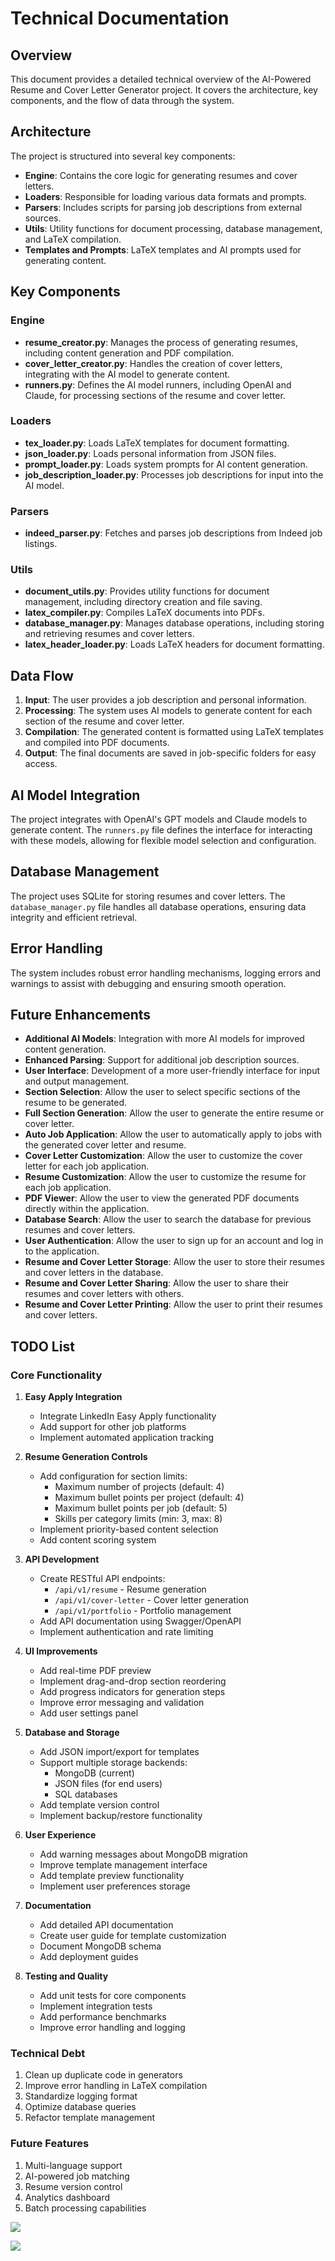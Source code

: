 # Technical Documentation

## Overview

This document provides a detailed technical overview of the AI-Powered Resume and Cover Letter Generator project. It covers the architecture, key components, and the flow of data through the system.

## Architecture

The project is structured into several key components:

- **Engine**: Contains the core logic for generating resumes and cover letters.
- **Loaders**: Responsible for loading various data formats and prompts.
- **Parsers**: Includes scripts for parsing job descriptions from external sources.
- **Utils**: Utility functions for document processing, database management, and LaTeX compilation.
- **Templates and Prompts**: LaTeX templates and AI prompts used for generating content.

## Key Components

### Engine

- **resume_creator.py**: Manages the process of generating resumes, including content generation and PDF compilation.
- **cover_letter_creator.py**: Handles the creation of cover letters, integrating with the AI model to generate content.
- **runners.py**: Defines the AI model runners, including OpenAI and Claude, for processing sections of the resume and cover letter.

### Loaders

- **tex_loader.py**: Loads LaTeX templates for document formatting.
- **json_loader.py**: Loads personal information from JSON files.
- **prompt_loader.py**: Loads system prompts for AI content generation.
- **job_description_loader.py**: Processes job descriptions for input into the AI model.

### Parsers

- **indeed_parser.py**: Fetches and parses job descriptions from Indeed job listings.

### Utils

- **document_utils.py**: Provides utility functions for document management, including directory creation and file saving.
- **latex_compiler.py**: Compiles LaTeX documents into PDFs.
- **database_manager.py**: Manages database operations, including storing and retrieving resumes and cover letters.
- **latex_header_loader.py**: Loads LaTeX headers for document formatting.

## Data Flow

1. **Input**: The user provides a job description and personal information.
2. **Processing**: The system uses AI models to generate content for each section of the resume and cover letter.
3. **Compilation**: The generated content is formatted using LaTeX templates and compiled into PDF documents.
4. **Output**: The final documents are saved in job-specific folders for easy access.

## AI Model Integration

The project integrates with OpenAI's GPT models and Claude models to generate content. The `runners.py` file defines the interface for interacting with these models, allowing for flexible model selection and configuration.

## Database Management

The project uses SQLite for storing resumes and cover letters. The `database_manager.py` file handles all database operations, ensuring data integrity and efficient retrieval.

## Error Handling

The system includes robust error handling mechanisms, logging errors and warnings to assist with debugging and ensuring smooth operation.

## Future Enhancements

- **Additional AI Models**: Integration with more AI models for improved content generation.
- **Enhanced Parsing**: Support for additional job description sources.
- **User Interface**: Development of a more user-friendly interface for input and output management.
- **Section Selection**: Allow the user to select specific sections of the resume to be generated.
- **Full Section Generation**: Allow the user to generate the entire resume or cover letter.
- **Auto Job Application**: Allow the user to automatically apply to jobs with the generated cover letter and resume.
- **Cover Letter Customization**: Allow the user to customize the cover letter for each job application.
- **Resume Customization**: Allow the user to customize the resume for each job application.
- **PDF Viewer**: Allow the user to view the generated PDF documents directly within the application.
- **Database Search**: Allow the user to search the database for previous resumes and cover letters.
- **User Authentication**: Allow the user to sign up for an account and log in to the application.
- **Resume and Cover Letter Storage**: Allow the user to store their resumes and cover letters in the database.
- **Resume and Cover Letter Sharing**: Allow the user to share their resumes and cover letters with others.
- **Resume and Cover Letter Printing**: Allow the user to print their resumes and cover letters.

## TODO List

### Core Functionality
1. **Easy Apply Integration**
   - Integrate LinkedIn Easy Apply functionality
   - Add support for other job platforms
   - Implement automated application tracking

2. **Resume Generation Controls**
   - Add configuration for section limits:
     - Maximum number of projects (default: 4)
     - Maximum bullet points per project (default: 4)
     - Maximum bullet points per job (default: 5)
     - Skills per category limits (min: 3, max: 8)
   - Implement priority-based content selection
   - Add content scoring system

3. **API Development**
   - Create RESTful API endpoints:
     - `/api/v1/resume` - Resume generation
     - `/api/v1/cover-letter` - Cover letter generation
     - `/api/v1/portfolio` - Portfolio management
   - Add API documentation using Swagger/OpenAPI
   - Implement authentication and rate limiting

4. **UI Improvements**
   - Add real-time PDF preview
   - Implement drag-and-drop section reordering
   - Add progress indicators for generation steps
   - Improve error messaging and validation
   - Add user settings panel

5. **Database and Storage**
   - Add JSON import/export for templates
   - Support multiple storage backends:
     - MongoDB (current)
     - JSON files (for end users)
     - SQL databases
   - Add template version control
   - Implement backup/restore functionality

6. **User Experience**
   - Add warning messages about MongoDB migration
   - Improve template management interface
   - Add template preview functionality
   - Implement user preferences storage

7. **Documentation**
   - Add detailed API documentation
   - Create user guide for template customization
   - Document MongoDB schema
   - Add deployment guides

8. **Testing and Quality**
   - Add unit tests for core components
   - Implement integration tests
   - Add performance benchmarks
   - Improve error handling and logging

### Technical Debt
1. Clean up duplicate code in generators
2. Improve error handling in LaTeX compilation
3. Standardize logging format
4. Optimize database queries
5. Refactor template management

### Future Features
1. Multi-language support
2. AI-powered job matching
3. Resume version control
4. Analytics dashboard
5. Batch processing capabilities


[![](https://mermaid.ink/img/pako:eNq9WFtv2zYU_isC9-I1dhA7cRILQYAuBXZBug1tn1YbAi0dO0ok0iCpNl6W_75DSbZJipKdtogfJIr8yHO_0E8k5gmQkMQZlfJdSpeC5lMW4K-cCT6ALHK4EUAVF8FTtaR_A1EwBiIM3rK1MXsvOYsyThO99Ad-3JZjA7ESPF-pLebv8rOBSuZRThldasg7quicSnhfTRiojC9LxG35NhYUPG4pfILHxvF3VCRaclz-rR5-hFilnMkd6mgJKCFVEIlSC717Po8SkLFIVxoaBlKJfhCjAJStI0ZzqKc0UKUq23zneH4WqfXKnjB2KMhXmlYhcGaBrKt-ICFDniCJZM0aqiKN1edyAz5mPwdh8GvFIxefPxWrDKrF8oBZP_iTM6ieM0P4WFsTIl6oVaGiJBV4PBfr3l5BND18efS4YbFXv_fB6VccyV4HYlXMszSmpdw27nnKTA-94V9A3IJSIF7fTVsd8CD_3TlYrIWIslKKFjerfDBKkzBImTrA7bqU9guy86HUjKmsqys6xx00VtfXu9mfSmd1NHiE-olByq3hK33VjCQoscGTK0zD7NvTMAbQGDSLUrbgIqfNoy2EGRDI3uyl5GIqAPWOis0pBoBFyF77XkryIc0yaVOo5syTb1NZjmYvPv8rFw8RPKJ2UmAx2IScxbCiYwv0YoqQFLHHPtvpH0MF3_foYY7mNrPfR6POgwueYVCXcWRT2XuKE1R_rYC9_b0ZVj8uVtzUl9EigVck6NZKK9Puz6l7qvLRt1YTb9bowDth31XWqrDtQLiB1wHdRUyXLBuHf53q6dQmy6AxZ6j6G3xWZrAKl0JOgebzDHq6d8l0JNW1qRlpKZMg1KaNOqBhauu0mAKmW5ZYub0QJoVkEdWIMJivFchva7w0-yiFI23Nu12FNdROPsauYpU0SnuziO8Wd8xXOa4hjqamezmvIXcBZ9mwCvZWHks7tkVP5y5PDHXijUjy1TsH7YsqX6p3ttkRdsAGK9oOwBuRd8jpbhS273Gsabablj2rTN64CRxg0qja2swaHnN2YytTdmMcA3aDt2brhm2M1Y2qTLTnJMMwe_RiBqgP6RhuW9bsKDzoNiDpQncj2l7RJqfukquRs968eUAhl9LPiH1lHwyujW6_DeGW6yaieQFqYryiNWFO6W8C_Fdyz0XPJ1wLzJWwBdYUswXoldW4Vl39NxhYHaEfYbZwFaLRY_m494Icve5c0cMv6ZMc0NPShISkdNUpUXeQw5SEOEyoeJiSKXtGHC0U_7hmMQmVKKBPBC-WdyRc0EziV1Xl6n-ONhBIUtTT-_qvJf3qEyz5_3C-heAnCZ_IIwnH4-PR-eXkYngyOhsNLy9O-2RNwuFkeDw8HZ2dDUeX56ej88nouU_-LQ84OZ5cTs5PLsajs_HFGe4cP_8P7DU5ww?type=png)](https://mermaid.live/edit#pako:eNq9WFtv2zYU_isC9-I1dhA7cRILQYAuBXZBug1tn1YbAi0dO0ok0iCpNl6W_75DSbZJipKdtogfJIr8yHO_0E8k5gmQkMQZlfJdSpeC5lMW4K-cCT6ALHK4EUAVF8FTtaR_A1EwBiIM3rK1MXsvOYsyThO99Ad-3JZjA7ESPF-pLebv8rOBSuZRThldasg7quicSnhfTRiojC9LxG35NhYUPG4pfILHxvF3VCRaclz-rR5-hFilnMkd6mgJKCFVEIlSC717Po8SkLFIVxoaBlKJfhCjAJStI0ZzqKc0UKUq23zneH4WqfXKnjB2KMhXmlYhcGaBrKt-ICFDniCJZM0aqiKN1edyAz5mPwdh8GvFIxefPxWrDKrF8oBZP_iTM6ieM0P4WFsTIl6oVaGiJBV4PBfr3l5BND18efS4YbFXv_fB6VccyV4HYlXMszSmpdw27nnKTA-94V9A3IJSIF7fTVsd8CD_3TlYrIWIslKKFjerfDBKkzBImTrA7bqU9guy86HUjKmsqys6xx00VtfXu9mfSmd1NHiE-olByq3hK33VjCQoscGTK0zD7NvTMAbQGDSLUrbgIqfNoy2EGRDI3uyl5GIqAPWOis0pBoBFyF77XkryIc0yaVOo5syTb1NZjmYvPv8rFw8RPKJ2UmAx2IScxbCiYwv0YoqQFLHHPtvpH0MF3_foYY7mNrPfR6POgwueYVCXcWRT2XuKE1R_rYC9_b0ZVj8uVtzUl9EigVck6NZKK9Puz6l7qvLRt1YTb9bowDth31XWqrDtQLiB1wHdRUyXLBuHf53q6dQmy6AxZ6j6G3xWZrAKl0JOgebzDHq6d8l0JNW1qRlpKZMg1KaNOqBhauu0mAKmW5ZYub0QJoVkEdWIMJivFchva7w0-yiFI23Nu12FNdROPsauYpU0SnuziO8Wd8xXOa4hjqamezmvIXcBZ9mwCvZWHks7tkVP5y5PDHXijUjy1TsH7YsqX6p3ttkRdsAGK9oOwBuRd8jpbhS273Gsabablj2rTN64CRxg0qja2swaHnN2YytTdmMcA3aDt2brhm2M1Y2qTLTnJMMwe_RiBqgP6RhuW9bsKDzoNiDpQncj2l7RJqfukquRs968eUAhl9LPiH1lHwyujW6_DeGW6yaieQFqYryiNWFO6W8C_Fdyz0XPJ1wLzJWwBdYUswXoldW4Vl39NxhYHaEfYbZwFaLRY_m494Icve5c0cMv6ZMc0NPShISkdNUpUXeQw5SEOEyoeJiSKXtGHC0U_7hmMQmVKKBPBC-WdyRc0EziV1Xl6n-ONhBIUtTT-_qvJf3qEyz5_3C-heAnCZ_IIwnH4-PR-eXkYngyOhsNLy9O-2RNwuFkeDw8HZ2dDUeX56ej88nouU_-LQ84OZ5cTs5PLsajs_HFGe4cP_8P7DU5ww)

[![](https://mermaid.ink/img/pako:eNp1lG9v2jAQxr-K5de0AgYh5MUmyp-WjnaUMGmbqSo3uZZsiR3ZzjYKfPddbAep3cYLlLN_d_f48SV7msgUaESfcvkr2XJlyHqyEQR_IxYbjO_J2dl7csE-a1AkE2VlNPkuH0kKOlFZaTIp7l3ChSXHbC4yk_E8ewGyAl0VMFbAjVQeG1tswhaSp6QEpaXgOVZ-kqrgdTnCBW4oWZRG-5yJzZnuL0GA4gaIsoWJhqTO0EeHTS12mElFgCfbZvtAZvvYPRKzK-GDx2cOv-IqrV04kMv6lKSJfUqjwdNLJRPQ-kCuLDyak1UlUJWnLi01Z6M0JUaSRAoDwpA0s7W42nnuynEumNvgej_K89ORagfqRpA2cq-dgFt5INNXK18B5Xxk1mYgsjJ4SdhRYSV5avjRsgt2snDB1_ClEeihhYVu2BjNz_KGwXMsJzOP3FjklsX85-kaEEi54Y9cg6duLfWJTUWKK25NV4_Pipdb9OzBefbgzXT7S7ZUUHIF_vJ9qTsWg7BmotcF3kvuN1bMp9cbqKRE15r-S9v_zv6v3BIWaZQ48_8h443Qt5PwWm_sRthfmHXAd1-zmR1mu4ajjdqtk347tu3Xf8lys_O_prRFC8CqWYqv677O2FCzhQI2NMLHlKsfG7oRR-R4ZWS8EwmNjKqgRZWsnrc0euK5xqgqURZMMo6HLBoE0gyH5cZ9DOw3oUVLLr5JeUIwpNGe_qZRPzhvB52w3RkOgmF_0O626I5G3fbwvNfr9zphbxD2gqAdHlv0xRZonw87QW_4rtsNB2E37Ab94x-skmsZ?type=png)](https://mermaid.live/edit#pako:eNp1lG9v2jAQxr-K5de0AgYh5MUmyp-WjnaUMGmbqSo3uZZsiR3ZzjYKfPddbAep3cYLlLN_d_f48SV7msgUaESfcvkr2XJlyHqyEQR_IxYbjO_J2dl7csE-a1AkE2VlNPkuH0kKOlFZaTIp7l3ChSXHbC4yk_E8ewGyAl0VMFbAjVQeG1tswhaSp6QEpaXgOVZ-kqrgdTnCBW4oWZRG-5yJzZnuL0GA4gaIsoWJhqTO0EeHTS12mElFgCfbZvtAZvvYPRKzK-GDx2cOv-IqrV04kMv6lKSJfUqjwdNLJRPQ-kCuLDyak1UlUJWnLi01Z6M0JUaSRAoDwpA0s7W42nnuynEumNvgej_K89ORagfqRpA2cq-dgFt5INNXK18B5Xxk1mYgsjJ4SdhRYSV5avjRsgt2snDB1_ClEeihhYVu2BjNz_KGwXMsJzOP3FjklsX85-kaEEi54Y9cg6duLfWJTUWKK25NV4_Pipdb9OzBefbgzXT7S7ZUUHIF_vJ9qTsWg7BmotcF3kvuN1bMp9cbqKRE15r-S9v_zv6v3BIWaZQ48_8h443Qt5PwWm_sRthfmHXAd1-zmR1mu4ajjdqtk347tu3Xf8lys_O_prRFC8CqWYqv677O2FCzhQI2NMLHlKsfG7oRR-R4ZWS8EwmNjKqgRZWsnrc0euK5xqgqURZMMo6HLBoE0gyH5cZ9DOw3oUVLLr5JeUIwpNGe_qZRPzhvB52w3RkOgmF_0O626I5G3fbwvNfr9zphbxD2gqAdHlv0xRZonw87QW_4rtsNB2E37Ab94x-skmsZ)